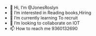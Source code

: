 - 👋 Hi, I’m @JonesRoslyn
- 👀 I’m interested in Reading books,Hiring
- 🌱 I’m currently learning To recruit
- 💞️ I’m looking to collaborate on IOT
- 📫 How to reach me 9360132690

<!---
JonesRoslyn/JonesRoslyn is a ✨ special ✨ repository because its `README.md` (this file) appears on your GitHub profile.
You can click the Preview link to take a look at your changes.
--->
